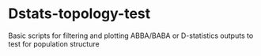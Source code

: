 # Dstats-topology-test
Basic scripts for filtering and plotting ABBA/BABA or D-statistics outputs to test for population structure
